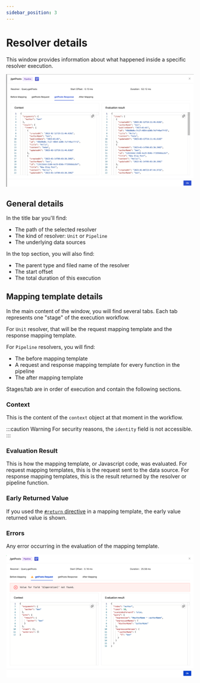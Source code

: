 ```yaml
---
sidebar_position: 3
---
```


# Resolver details

This window provides information about what happened inside a specific resolver execution.

![Resolver Details](./img/resolver-details.png)

## General details

In the title bar you'll find:

- The path of the selected resolver
- The kind of resolver: `Unit` or `Pipeline`
- The underlying data sources

In the top section, you will also find:

- The parent type and filed name of the resolver
- The start offset
- The total duration of this execution

## Mapping template details

In the main content of the window, you will find several tabs. Each tab represents one "stage" of the execution workflow. 

For `Unit` resolver, that will be the request mapping template and the response mapping template.

For `Pipeline` resolvers, you will find:
- The before mapping template
- A request and response mapping template for every function in the pipeline
- The after mapping template

Stages/tab are in order of execution and contain the following sections.

### Context

This is the content of the `context` object at that moment in the workflow.

:::caution Warning
For security reasons, the `identity` field is not accessible.
:::

### Evaluation Result

This is how the mapping template, or Javascript code, was evaluated. For request mapping templates, this is the request sent to the data source. For response mapping templates, this is the result returned by the resolver or pipeline function.

### Early Returned Value

If you used the [`#return` directive](https://docs.aws.amazon.com/appsync/latest/devguide/aws-appsync-directives.html) in a mapping template, the early value returned value is shown.

### Errors

Any error occurring in the evaluation of the mapping template.

![Mapping template error](./img/mapping-template-error.png)
